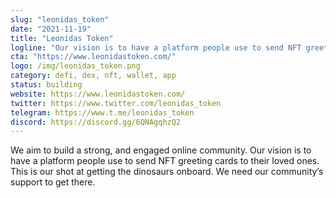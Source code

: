 ```yaml
---
slug: "leonidas_token"
date: "2021-11-19"
title: "Leonidas Token"
logline: "Our vision is to have a platform people use to send NFT greeting cards to their loved ones."
cta: "https://www.leonidastoken.com/"
logo: /img/leonidas_token.png
category: defi, dex, nft, wallet, app
status: building
website: https://www.leonidastoken.com/
twitter: https://www.twitter.com/leonidas_token
telegram: https://www.t.me/leonidas_token
discord: https://discord.gg/6QNAgqhzQ2
---
```


We aim to build a strong, and engaged online community. Our vision is to have a platform people use to send NFT greeting cards to their loved ones. This is our shot at getting the dinosaurs onboard. We need our community’s support to get there.